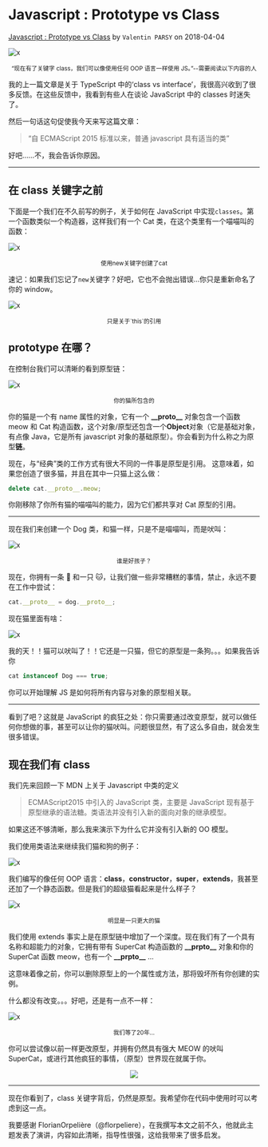 # Javascript : Prototype vs Class

[Javascript : Prototype vs Class](https://medium.com/@parsyval/javascript-prototype-vs-class-a7015d5473b) by `Valentin PARSY` on 2018-04-04

![x](../imgs/17/1.png)

<center><small>“现在有了关键字 class，我们可以像使用任何 OOP 语言一样使用 JS。”--需要阅读以下内容的人</small></center>

我的上一篇文章是关于 TypeScript 中的‘class vs interface’，我很高兴收到了很多反馈。在这些反馈中，我看到有些人在谈论 JavaScript 中的 classes 时迷失了。

然后一句话这句促使我今天来写这篇文章：

> “自 ECMAScript 2015 标准以来，普通 javascript 具有适当的类”

好吧……不，我会告诉你原因。

<hr/>

## 在 class 关键字之前

下面是一个我们在不久前写的例子，关于如何在 JavaScript 中实现`classes`。第一个函数类似一个构造器，这样我们有一个 Cat 类，在这个类里有一个喵喵叫的函数：

![x](../imgs/17/2.jpg)

<center><small>使用new关键字创建了cat</small></center>

速记：如果我们忘记了`new`关键字？好吧，它也不会抛出错误...你只是重新命名了你的 window。

![x](../imgs/17/3.jpg)

<center><small>只是关于`this`的引用</small></center>

## prototype 在哪？

在控制台我们可以清晰的看到原型链：

![x](../imgs/17/4.jpg)

<center><small>你的猫所包含的</small></center>

你的猫是一个有 name 属性的对象，它有一个 **\_\_proto\_\_** 对象包含一个函数 meow 和 Cat 构造函数，这个对象/原型还包含一个**Object**对象（它是基础对象，有点像 Java，它是所有 javascript 对象的基础原型）。你会看到为什么称之为原型**链**。

现在，与“经典”类的工作方式有很大不同的一件事是原型是引用。 这意味着，如果您创造了很多猫，并且在其中一只猫上这么做：

```javascript
delete cat.__proto__.meow;
```

你刚移除了你所有猫的喵喵叫的能力，因为它们都共享对 Cat 原型的引用。

<hr/>

现在我们来创建一个 Dog 类，和猫一样，只是不是喵喵叫，而是吠叫：

![x](../imgs/17/5.jpg)

<center><small>谁是好孩子？</small></center>

现在，你拥有一条 🐶 和一只 🐱，让我们做一些非常糟糕的事情，禁止，永远不要在工作中尝试：

```javascript
cat.__proto__ = dog.__proto__;
```

现在猫里面有啥：

![x](../imgs/17/6.jpg)

我的天！！猫可以吠叫了！！它还是一只猫，但它的原型是一条狗。。。如果我告诉你

```javascript
cat instanceof Dog === true;
```

你可以开始理解 JS 是如何将所有内容与对象的原型相关联。

<hr />

看到了吧？这就是 JavaScript 的疯狂之处：你只需要通过改变原型，就可以做任何你想做的事，甚至可以让你的猫吠叫。问题很显然，有了这么多自由，就会发生很多错误。

## 现在我们有 class

我们先来回顾一下 MDN 上关于 Javascript 中类的定义

> ECMAScript2015 中引入的 JavaScript 类，主要是 JavaScript 现有基于原型继承的语法糖。类语法并没有引入新的面向对象的继承模型。

如果这还不够清晰，那么我来演示下为什么它并没有引入新的 OO 模型。

我们使用类语法来继续我们猫和狗的例子：

![x](../imgs/17/7.jpg)

我们编写的像任何 OOP 语言：**class**，**constructor**，**super**，**extends**，我甚至还加了一个静态函数。但是我们的超级猫看起来是什么样子？

![x](../imgs/17/8.jpg)

<center><small>明显是一只更大的猫</small></center>

我们使用 extends 事实上是在原型链中增加了一个深度。现在我们有了一个具有名称和超能力的对象，它拥有带有 SuperCat 构造函数的 **\_\_prpto\_\_** 对象和你的 SuperCat 函数 meow，也有一个 **\_\_prpto\_\_** ...

这意味着像之前，你可以删除原型上的一个属性或方法，那将毁坏所有你创建的实例。

什么都没有改变。。。好吧，还是有一点不一样：

![x](../imgs/17/9.jpg)

<center><small>我们等了20年...</small></center>

你可以尝试像以前一样更改原型，并拥有仍然具有强大 MEOW 的吠叫 SuperCat，或进行其他疯狂的事情，（原型）世界现在就属于你。

<center>
<img src="../imgs/17/10.jpg">
</center>
<hr />

现在你看到了，class 关键字背后，仍然是原型。我希望你在代码中使用时可以考虑到这一点。

我要感谢 FlorianOrpelière（@florpeliere），在我撰写本文之前不久，他就此主题发表了演讲，内容如此清晰，指导性很强，这给我带来了很多启发。
